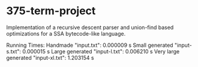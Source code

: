 # 375-term-project
Implementation of a recursive descent parser and union-find based optimizations for a SSA bytecode-like language.

Running Times:
Handmade "input.txt": 0.000009 s
Small generated "input-s.txt": 0.000015 s
Large generated "input-l.txt": 0.006210 s
Very large generated "input-xl.txt": 1.203154 s
